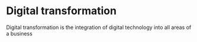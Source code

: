 # Digital transformation
Digital transformation is the integration of digital technology into all areas of a business
